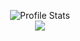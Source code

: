 <p align="center">
  <img src="https://github-readme-stats.vercel.app/api?username=PyroTempus&show_icons=true&theme=vision-friendly-dark&count_private=true" alt="Profile Stats"><br>
  <img src="https://github-readme-stats.vercel.app/api/top-langs/?username=PyroTempus&layout=compact&theme=vision-friendly-dark&count_private=true%22%3E<br>
  <img src="https://visitor-badge.glitch.me/badge?page_id=PyroTempus%22%3E
</p>
